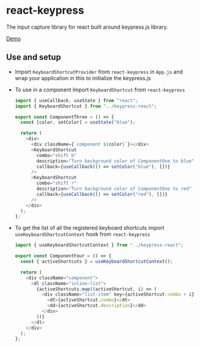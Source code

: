 # react-keypress

The input capture library for react built around keypress.js library.

[Demo](https://iamvishal.github.io/locus_assignment)

## Use and setup

- Import `KeyboardShortcutProvider` from `react-keypress` in `App.js` and wrap your application in this to initialize the keypress.js
- To use in a component Import `KeyboardShortcut` from `react-keypress`

  ```js
  import { useCallback, useState } from "react";
  import { KeyboardShortcut } from "../keypress-react";

  export const ComponentThree = () => {
    const [color, setColor] = useState("blue");

    return (
      <div>
        <div className={`component ${color}`}></div>
        <KeyboardShortcut
          combo="shift b"
          description="Turn background color of ComponentOne to blue"
          callback={useCallback(() => setColor("blue"), [])}
        />
        <KeyboardShortcut
          combo="shift r"
          description="Turn background color of ComponentOne to red"
          callback={useCallback(() => setColor("red"), [])}
        />
      </div>
    );
  };
  ```

- To get the list of all the registered keyboard shortcuts import `useKeyboardShortcutContext` hook from `react-keypress`

  ```js
  import { useKeyboardShortcutContext } from "../keypress-react";

  export const ComponentFour = () => {
    const { activeShortcuts } = useKeyboardShortcutContext();

    return (
      <div className="component">
        <dl className="inline-list">
          {activeShortcuts.map((activeShortcut, i) => (
            <div className="list-item" key={activeShortcut.combo + i}>
              <dt>{activeShortcut.combo}</dt>
              <dd>{activeShortcut.description}</dd>
            </div>
          ))}
        </dl>
      </div>
    );
  };
  ```
